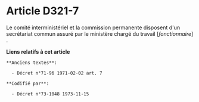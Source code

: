 # Article D321-7

Le comité interministériel et la commission permanente disposent d'un secrétariat commun assuré par le ministère chargé du
travail [*fonctionnaire*] .

**Liens relatifs à cet article**

	**Anciens textes**:

	  - Décret n°71-96 1971-02-02 art. 7

	**Codifié par**:

	  - Décret n°73-1048 1973-11-15
